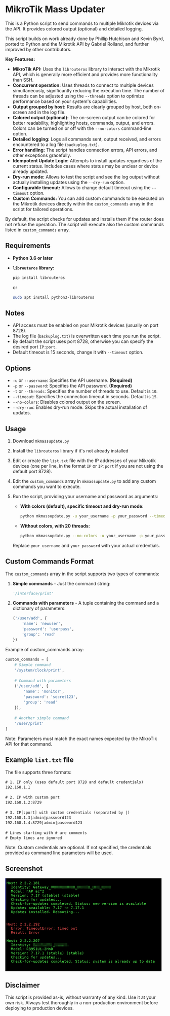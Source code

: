 # MikroTik Mass Updater

This is a Python script to send commands to multiple Mikrotik devices via the API. It provides colored output (optional) and detailed logging.

This script builds on work already done by Phillip Hutchison and Kevin Byrd, ported to Python and the Mikrotik API by Gabriel Rolland, and further improved by other contributors.

**Key Features:**

*   **MikroTik API:** Uses the `librouteros` library to interact with the Mikrotik API, which is generally more efficient and provides more functionality than SSH.
*   **Concurrent operation:** Uses threads to connect to multiple devices simultaneously, significantly reducing the execution time. The number of threads can be adjusted using the `--threads` option to optimize performance based on your system's capabilities.
*   **Output grouped by host:** Results are clearly grouped by host, both on-screen and in the log file.
*   **Colored output (optional):** The on-screen output can be colored for better readability, highlighting hosts, commands, output, and errors. Colors can be turned on or off with the `--no-colors` command-line option.
*   **Detailed logging:** Logs all commands sent, output received, and errors encountered to a log file (`backuplog.txt`).
*   **Error handling:** The script handles connection errors, API errors, and other exceptions gracefully.
*   **Idempotent Update Logic:** Attempts to install updates regardless of the current status. Includes cases where status may be unclear or device already updated.
*   **Dry-run mode:** Allows to test the script and see the log output without actually installing updates using the `--dry-run` option.
*   **Configurable timeout:** Allows to change default timeout using the `--timeout` option.
*   **Custom Commands:** You can add custom commands to be executed on the Mikrotik devices directly within the `custom_commands` array in the script for tailored operations.

By default, the script checks for updates and installs them if the router does not refuse the operation.
The script will execute also the custom commands listed in `custom_commands` array.

## Requirements

*   **Python 3.6 or later**
*   **`librouteros` library:**

    ```bash
    pip install librouteros
    ```

    or

    ```bash
    sudo apt install python3-librouteros
    ```

## Notes

*   API access must be enabled on your Mikrotik devices (usually on port 8728).
*   The log file (`backuplog.txt`) is overwritten each time you run the script.
*   By default the script uses port 8728, otherwise you can specify the desired port `IP:port`.
*   Default timeout is 15 seconds, change it with `--timeout` option.

## Options

*   `-u` or `--username`: Specifies the API username. **(Required)**
*   `-p` or `--password`: Specifies the API password. **(Required)**
*   `-t` or `--threads`: Specifies the number of threads to use. Default is `10`.
*   `--timeout`: Specifies the connection timeout in seconds. Default is `15`.
*   `--no-colors`: Disables colored output on the screen.
*   `--dry-run`: Enables dry-run mode. Skips the actual installation of updates.

## Usage

1. Download `mkmassupdate.py`
2. Install the `librouteros` library if it's not already installed
3. Edit or create the `list.txt` file with the IP addresses of your Mikrotik devices (one per line, in the format `IP` or `IP:port` if you are not using the default port 8728).
4. Edit the `custom_commands` array in `mkmassupdate.py` to add any custom commands you want to execute.
4. Run the script, providing your username and password as arguments:

    *   **With colors (default), specific timeout and dry-run mode:**

        ```bash
        python mkmassupdate.py -u your_username -p your_password --timeout 30 --dry-run
        ```

    *   **Without colors, with 20 threads:**

        ```bash
        python mkmassupdate.py --no-colors -u your_username -p your_password -t 20
        ```

    Replace `your_username` and `your_password` with your actual credentials.

## Custom Commands Format

The `custom_commands` array in the script supports two types of commands:

1. **Simple commands** - Just the command string:
   ```python
   '/interface/print'
   ```

2. **Commands with parameters** - A tuple containing the command and a dictionary of parameters:
   ```python
   ('/user/add', {
       'name': 'newuser',
       'password': 'userpass',
       'group': 'read'
   })
   ```

Example of custom_commands array:
```python
custom_commands = [
    # Simple command
    '/system/clock/print',
    
    # Command with parameters
    ('/user/add', {
        'name': 'monitor',
        'password': 'secret123',
        'group': 'read'
    }),
    
    # Another simple command
    '/user/print'
]
```

Note: Parameters must match the exact names expected by the MikroTik API for that command.

## Example `list.txt` file

The file supports three formats:
```
# 1. IP only (uses default port 8728 and default credentials)
192.168.1.1

# 2. IP with custom port
192.168.1.2:8729

# 3. IP[:port] with custom credentials (separated by |)
192.168.1.3|admin|password123
192.168.1.4:8729|admin|password123

# Lines starting with # are comments
# Empty lines are ignored
```

Note: Custom credentials are optional. If not specified, the credentials provided as command line parameters will be used.

## Screenshot
![ScreenShot](./screenshot.png)

## Disclaimer

This script is provided as-is, without warranty of any kind. Use it at your own risk. Always test thoroughly in a non-production environment before deploying to production devices.